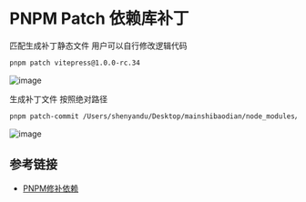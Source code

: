# PNPM Patch 依赖库补丁

匹配生成补丁静态文件 用户可以自行修改逻辑代码
```sh
pnpm patch vitepress@1.0.0-rc.34

```
![image](https://cdn.jsdelivr.net/gh/dushenyan/picx-images-hosting@master/mainsibaodian/image.9rjr0tdcvu.webp)

生成补丁文件 按照绝对路径

```sh
pnpm patch-commit /Users/shenyandu/Desktop/mainshibaodian/node_modules/.pnpm_patches/vitepress@1.0.0-rc.34
```
![image](https://cdn.jsdelivr.net/gh/dushenyan/picx-images-hosting@master/mainsibaodian/image.1apch5xkkl.webp)


## 参考链接

- [PNPM修补依赖](https://pnpm.io/zh/cli/patch)
